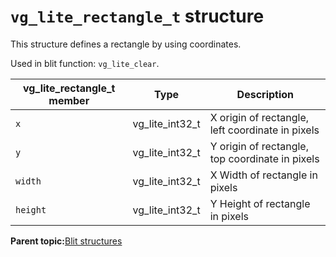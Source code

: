 # `vg_lite_rectangle_t` structure

This structure defines a rectangle by using coordinates.

Used in blit function: `vg_lite_clear`.

|vg\_lite\_rectangle\_t member|Type|Description|
|-------------------------------|------|-------------|
|`x`|vg\_lite\_int32\_t|X origin of rectangle, left coordinate in pixels|
|`y`|vg\_lite\_int32\_t|Y origin of rectangle, top coordinate in pixels|
|`width`|vg\_lite\_int32\_t|X Width of rectangle in pixels|
|`height`|vg\_lite\_int32\_t|Y Height of rectangle in pixels|

**Parent topic:**[Blit structures](../topics/blit_structures.md)

